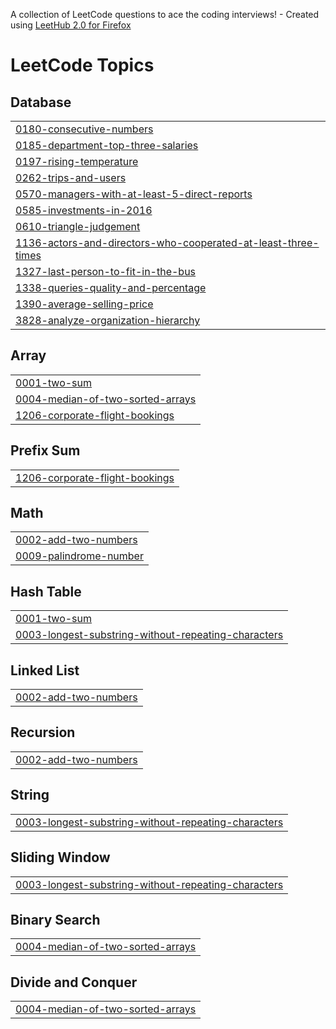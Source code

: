 A collection of LeetCode questions to ace the coding interviews! - Created using [LeetHub 2.0 for Firefox](https://github.com/maitreya2954/LeetHub-2.0-Firefox)
<!---LeetCode Topics Start-->
# LeetCode Topics
## Database
|  |
| ------- |
| [0180-consecutive-numbers](https://github.com/wasifnaqi/SQL/tree/master/0180-consecutive-numbers) |
| [0185-department-top-three-salaries](https://github.com/wasifnaqi/SQL/tree/master/0185-department-top-three-salaries) |
| [0197-rising-temperature](https://github.com/wasifnaqi/SQL/tree/master/0197-rising-temperature) |
| [0262-trips-and-users](https://github.com/wasifnaqi/SQL/tree/master/0262-trips-and-users) |
| [0570-managers-with-at-least-5-direct-reports](https://github.com/wasifnaqi/SQL/tree/master/0570-managers-with-at-least-5-direct-reports) |
| [0585-investments-in-2016](https://github.com/wasifnaqi/SQL/tree/master/0585-investments-in-2016) |
| [0610-triangle-judgement](https://github.com/wasifnaqi/SQL/tree/master/0610-triangle-judgement) |
| [1136-actors-and-directors-who-cooperated-at-least-three-times](https://github.com/wasifnaqi/SQL/tree/master/1136-actors-and-directors-who-cooperated-at-least-three-times) |
| [1327-last-person-to-fit-in-the-bus](https://github.com/wasifnaqi/SQL/tree/master/1327-last-person-to-fit-in-the-bus) |
| [1338-queries-quality-and-percentage](https://github.com/wasifnaqi/SQL/tree/master/1338-queries-quality-and-percentage) |
| [1390-average-selling-price](https://github.com/wasifnaqi/SQL/tree/master/1390-average-selling-price) |
| [3828-analyze-organization-hierarchy](https://github.com/wasifnaqi/SQL/tree/master/3828-analyze-organization-hierarchy) |
## Array
|  |
| ------- |
| [0001-two-sum](https://github.com/wasifnaqi/SQL/tree/master/0001-two-sum) |
| [0004-median-of-two-sorted-arrays](https://github.com/wasifnaqi/SQL/tree/master/0004-median-of-two-sorted-arrays) |
| [1206-corporate-flight-bookings](https://github.com/wasifnaqi/SQL/tree/master/1206-corporate-flight-bookings) |
## Prefix Sum
|  |
| ------- |
| [1206-corporate-flight-bookings](https://github.com/wasifnaqi/SQL/tree/master/1206-corporate-flight-bookings) |
## Math
|  |
| ------- |
| [0002-add-two-numbers](https://github.com/wasifnaqi/SQL/tree/master/0002-add-two-numbers) |
| [0009-palindrome-number](https://github.com/wasifnaqi/SQL/tree/master/0009-palindrome-number) |
## Hash Table
|  |
| ------- |
| [0001-two-sum](https://github.com/wasifnaqi/SQL/tree/master/0001-two-sum) |
| [0003-longest-substring-without-repeating-characters](https://github.com/wasifnaqi/SQL/tree/master/0003-longest-substring-without-repeating-characters) |
## Linked List
|  |
| ------- |
| [0002-add-two-numbers](https://github.com/wasifnaqi/SQL/tree/master/0002-add-two-numbers) |
## Recursion
|  |
| ------- |
| [0002-add-two-numbers](https://github.com/wasifnaqi/SQL/tree/master/0002-add-two-numbers) |
## String
|  |
| ------- |
| [0003-longest-substring-without-repeating-characters](https://github.com/wasifnaqi/SQL/tree/master/0003-longest-substring-without-repeating-characters) |
## Sliding Window
|  |
| ------- |
| [0003-longest-substring-without-repeating-characters](https://github.com/wasifnaqi/SQL/tree/master/0003-longest-substring-without-repeating-characters) |
## Binary Search
|  |
| ------- |
| [0004-median-of-two-sorted-arrays](https://github.com/wasifnaqi/SQL/tree/master/0004-median-of-two-sorted-arrays) |
## Divide and Conquer
|  |
| ------- |
| [0004-median-of-two-sorted-arrays](https://github.com/wasifnaqi/SQL/tree/master/0004-median-of-two-sorted-arrays) |
<!---LeetCode Topics End-->